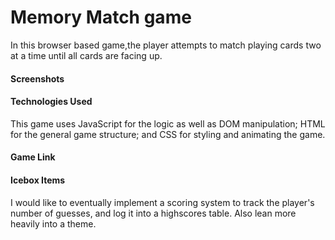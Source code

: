  Memory Match game
 =============

 In this browser based game,the player attempts to match playing cards two at a time until all cards are facing up.
#### Screenshots
 

#### Technologies Used
This game uses JavaScript for the logic as well as DOM manipulation; HTML for the general game structure; and CSS for styling and animating the game.

#### Game Link



#### Icebox Items
I would like to eventually implement a scoring system to track the player's number of guesses, and log it into a highscores table. Also lean more heavily into a theme.
